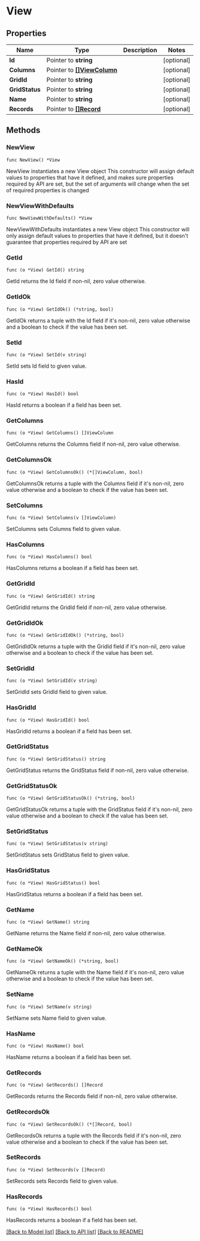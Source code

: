# View

## Properties

Name | Type | Description | Notes
------------ | ------------- | ------------- | -------------
**Id** | Pointer to **string** |  | [optional] 
**Columns** | Pointer to [**[]ViewColumn**](ViewColumn.md) |  | [optional] 
**GridId** | Pointer to **string** |  | [optional] 
**GridStatus** | Pointer to **string** |  | [optional] 
**Name** | Pointer to **string** |  | [optional] 
**Records** | Pointer to [**[]Record**](Record.md) |  | [optional] 

## Methods

### NewView

`func NewView() *View`

NewView instantiates a new View object
This constructor will assign default values to properties that have it defined,
and makes sure properties required by API are set, but the set of arguments
will change when the set of required properties is changed

### NewViewWithDefaults

`func NewViewWithDefaults() *View`

NewViewWithDefaults instantiates a new View object
This constructor will only assign default values to properties that have it defined,
but it doesn't guarantee that properties required by API are set

### GetId

`func (o *View) GetId() string`

GetId returns the Id field if non-nil, zero value otherwise.

### GetIdOk

`func (o *View) GetIdOk() (*string, bool)`

GetIdOk returns a tuple with the Id field if it's non-nil, zero value otherwise
and a boolean to check if the value has been set.

### SetId

`func (o *View) SetId(v string)`

SetId sets Id field to given value.

### HasId

`func (o *View) HasId() bool`

HasId returns a boolean if a field has been set.

### GetColumns

`func (o *View) GetColumns() []ViewColumn`

GetColumns returns the Columns field if non-nil, zero value otherwise.

### GetColumnsOk

`func (o *View) GetColumnsOk() (*[]ViewColumn, bool)`

GetColumnsOk returns a tuple with the Columns field if it's non-nil, zero value otherwise
and a boolean to check if the value has been set.

### SetColumns

`func (o *View) SetColumns(v []ViewColumn)`

SetColumns sets Columns field to given value.

### HasColumns

`func (o *View) HasColumns() bool`

HasColumns returns a boolean if a field has been set.

### GetGridId

`func (o *View) GetGridId() string`

GetGridId returns the GridId field if non-nil, zero value otherwise.

### GetGridIdOk

`func (o *View) GetGridIdOk() (*string, bool)`

GetGridIdOk returns a tuple with the GridId field if it's non-nil, zero value otherwise
and a boolean to check if the value has been set.

### SetGridId

`func (o *View) SetGridId(v string)`

SetGridId sets GridId field to given value.

### HasGridId

`func (o *View) HasGridId() bool`

HasGridId returns a boolean if a field has been set.

### GetGridStatus

`func (o *View) GetGridStatus() string`

GetGridStatus returns the GridStatus field if non-nil, zero value otherwise.

### GetGridStatusOk

`func (o *View) GetGridStatusOk() (*string, bool)`

GetGridStatusOk returns a tuple with the GridStatus field if it's non-nil, zero value otherwise
and a boolean to check if the value has been set.

### SetGridStatus

`func (o *View) SetGridStatus(v string)`

SetGridStatus sets GridStatus field to given value.

### HasGridStatus

`func (o *View) HasGridStatus() bool`

HasGridStatus returns a boolean if a field has been set.

### GetName

`func (o *View) GetName() string`

GetName returns the Name field if non-nil, zero value otherwise.

### GetNameOk

`func (o *View) GetNameOk() (*string, bool)`

GetNameOk returns a tuple with the Name field if it's non-nil, zero value otherwise
and a boolean to check if the value has been set.

### SetName

`func (o *View) SetName(v string)`

SetName sets Name field to given value.

### HasName

`func (o *View) HasName() bool`

HasName returns a boolean if a field has been set.

### GetRecords

`func (o *View) GetRecords() []Record`

GetRecords returns the Records field if non-nil, zero value otherwise.

### GetRecordsOk

`func (o *View) GetRecordsOk() (*[]Record, bool)`

GetRecordsOk returns a tuple with the Records field if it's non-nil, zero value otherwise
and a boolean to check if the value has been set.

### SetRecords

`func (o *View) SetRecords(v []Record)`

SetRecords sets Records field to given value.

### HasRecords

`func (o *View) HasRecords() bool`

HasRecords returns a boolean if a field has been set.


[[Back to Model list]](../README.md#documentation-for-models) [[Back to API list]](../README.md#documentation-for-api-endpoints) [[Back to README]](../README.md)


